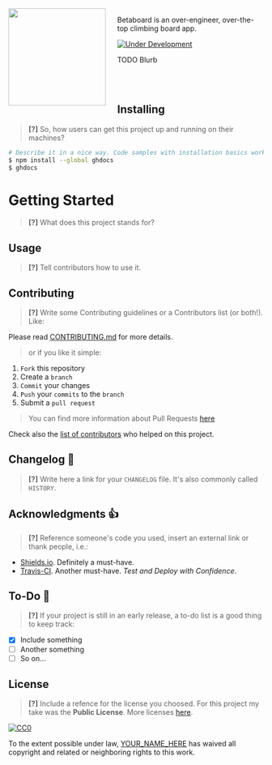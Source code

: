 <img src="../logo.png" align="left" width="192px" height="192px"/>
<img align="left" width="0" height="192px" hspace="10"/>

Betaboard is an over-engineer, over-the-top climbing board app.

[![Under Development](https://img.shields.io/badge/under-development-orange.svg)](https://github.com/cez-aug/github-project-boilerplate) 

TODO Blurb

<br>
<br>

## Installing

> **[?]** So, how users can get this project up and running on their machines?

```sh
# Describe it in a nice way. Code samples with installation basics works great
$ npm install --global ghdocs
$ ghdocs
```

# Getting Started

> **[?]** What does this project stands for?

## Usage

> **[?]** Tell contributors how to use it.

## Contributing

> **[?]** Write some Contributing guidelines or a Contributors list (or both!). Like:

Please read [CONTRIBUTING.md](CONTRIBUTING.md) for more details.

> or if you like it simple:

1. `Fork` this repository
2. Create a `branch`
3. `Commit` your changes
4. `Push` your `commits` to the `branch`
5. Submit a `pull request`

> You can find more information about Pull Requests [here](https://help.github.com/categories/collaborating-on-projects-using-pull-requests/)

Check also the [list of contributors](CONTRIBUTORS.md) who helped on this project.

## Changelog :memo:

> **[?]** Write here a link for your `CHANGELOG` file. It's also commonly called `HISTORY`.

## Acknowledgments :thumbsup:

> **[?]** Reference someone's code you used, insert an external link or thank people, i.e.:

* [Shields.io](http://shields.io/). Definitely a must-have.
* [Travis-CI](travis-ci.org). Another must-have. _Test and Deploy with Confidence_.

## To-Do :man:

> **[?]** If your project is still in an early release, a to-do list is a good thing to keep track:

- [x] Include something
- [ ] Another something
- [ ] So on...

## License

> **[?]** Include a refence for the license you choosed. For this project my take was the **Public License**. More licenses [here](http://creativecommons.org).

[![CC0](https://i.creativecommons.org/p/zero/1.0/88x31.png)](https://creativecommons.org/publicdomain/zero/1.0/)

To the extent possible under law, [YOUR_NAME_HERE](mailto:YOUR_EMAIL_HERE) has waived all copyright and related or neighboring rights to this work.